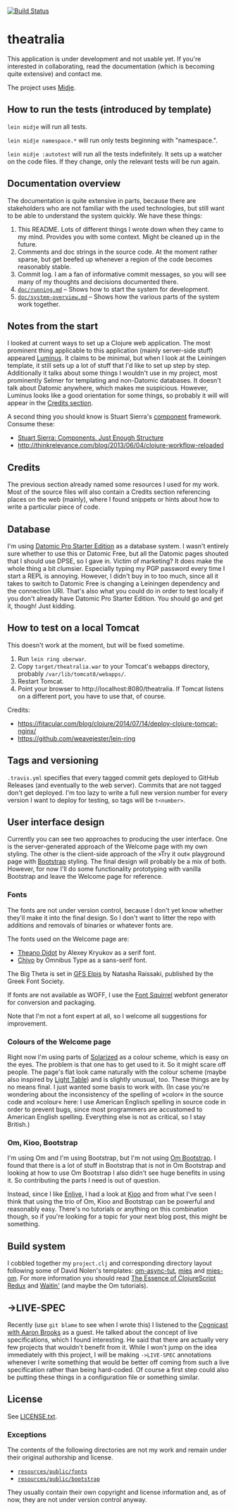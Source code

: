 [![Build Status](https://travis-ci.org/rmoehn/theatralia.svg?branch=master)](https://travis-ci.org/rmoehn/theatralia)

# theatralia

This application is under development and not usable yet. If you're interested
in collaborating, read the documentation (which is becoming quite extensive) and
contact me.

The project uses [Midje](https://github.com/marick/Midje/).

## How to run the tests (introduced by template)

`lein midje` will run all tests.

`lein midje namespace.*` will run only tests beginning with "namespace.".

`lein midje :autotest` will run all the tests indefinitely. It sets up a
watcher on the code files. If they change, only the relevant tests will be
run again.

## Documentation overview

The documentation is quite extensive in parts, because there are stakeholders
who are not familiar with the used technologies, but still want to be able to
understand the system quickly. We have these things:

 1. This README. Lots of different things I wrote down when they came to my
    mind. Provides you with some context. Might be cleaned up in the future.
 2. Comments and doc strings in the source code. At the moment rather sparse,
    but get beefed up whenever a region of the code becomes reasonably stable.
 3. Commit log. I am a fan of informative commit messages, so you will see many
    of my thoughts and decisions documented there.
 3. [`doc/running.md`](https://github.com/rmoehn/theatralia/blob/master/doc/running.md)
    – Shows how to start the system for development.
 4. [`doc/system-overview.md`](https://github.com/rmoehn/theatralia/blob/master/doc/system-overview.md)
    – Shows how the various parts of the system work together.

## Notes from the start

I looked at current ways to set up a Clojure web application. The most
prominent thing applicable to this application (mainly server-side
stuff) appeared [Luminus](http://www.luminusweb.net/). It claims to be
minimal, but when I look at the Leiningen template, it still sets up a
lot of stuff that I'd like to set up step by step. Additionally it talks
about some things I wouldn't use in my project, most prominently Selmer
for templating and non-Datomic databases. It doesn't talk about Datomic
anywhere, which makes me suspicious. However, Luminus looks like a good
orientation for some things, so probably it will will appear in the
[Credits section](#credits).

A second thing you should know is Stuart Sierra's
[component](https://github.com/stuartsierra/component) framework.
Consume these:

 - [Stuart Sierra: Components. Just Enough Structure](http://youtu.be/13cmHf_kt-Q)
 - http://thinkrelevance.com/blog/2013/06/04/clojure-workflow-reloaded

## Credits <a name="credits"></a>

The previous section already named some resources I used for my work. Most of
the source files will also contain a Credits section referencing places on the
web (mainly), where I found snippets or hints about how to write a particular
piece of code.

## Database

I'm using [Datomic Pro Starter Edition](http://www.datomic.com/) as a database
system. I wasn't entirely sure whether to use this or Datomic Free, but all the
Datomic pages shouted that I should use DPSE, so I gave in. Victim of marketing?
It does make the whole thing a bit clumsier. Especially typing my PGP password
every time I start a REPL is annoying. However, I didn't buy in to too much,
since all it takes to switch to Datomic Free is changing a Leiningen dependency
and the connection URI. That's also what you could do in order to test locally
if you don't already have Datomic Pro Starter Edition. You should go and get it,
though! Just kidding.

## How to test on a local Tomcat

This doesn't work at the moment, but will be fixed sometime.

 1. Run `lein ring uberwar`.
 2. Copy `target/theatralia.war` to your Tomcat's webapps directory, probably
    `/var/lib/tomcat8/webapps/`.
 3. Restart Tomcat.
 4. Point your browser to http://localhost:8080/theatralia. If Tomcat listens on
    a different port, you have to use that, of course.

Credits:

 - https://fitacular.com/blog/clojure/2014/07/14/deploy-clojure-tomcat-nginx/
 - https://github.com/weavejester/lein-ring

## Tags and versioning

`.travis.yml` specifies that every tagged commit gets deployed to GitHub
Releases (and eventually to the web server). Commits that are not tagged don't
get deployed. I'm too lazy to write a full new version number for every version
I want to deploy for testing, so tags will be `t<number>`.

## User interface design

Currently you can see two approaches to producing the user interface. One is the
server-generated approach of the Welcome page with my own styling. The other is
the client-side approach of the »Try it out« playground page with
[Bootstrap](http://getbootstrap.com/) styling. The final design will probably be
a mix of both. However, for now I'll do some functionality prototyping with
vanilla Bootstrap and leave the Welcome page for reference.

### Fonts

The fonts are not under version control, because I don't yet know whether
they'll make it into the final design. So I don't want to litter the repo with
additions and removals of binaries or whatever fonts are.

The fonts used on the Welcome page are:

 - [Theano Didot](http://www.fontsquirrel.com/fonts/Theano-Didot) by Alexey
   Kryukov as a serif font.
 - [Chivo](http://www.omnibus-type.com/) by Omnibus Type as a sans-serif font.

The Big Theta is set in [GFS
Elpis](http://www.greekfontsociety.gr/pages/en_typefaces20th.html) by Natasha
Raissaki, published by the Greek Font Society.

If fonts are not available as WOFF, I use the [Font
Squirrel](http://www.fontsquirrel.com/) webfont generator for conversion and
packaging.

Note that I'm not a font expert at all, so I welcome all suggestions for
improvement.

### Colours of the Welcome page

Right now I'm using parts of [Solarized](http://ethanschoonover.com/solarized)
as a colour scheme, which is easy on the eyes. The problem is that one has to
get used to it. So it might scare off people. The page's flat look came
naturally with the colour scheme (maybe also inspired by [Light
Table](http://lighttable.com/)) and is slightly unusual, too. These things are
by no means final. I just wanted some basis to work with. (In case you're
wondering about the inconsistency of the spelling of »color« in the source code
and »colour« here: I use American Englisch spelling in source code in order to
prevent bugs, since most programmers are accustomed to American English
spelling. Everything else is not as critical, so I stay British.)

### Om, Kioo, Bootstrap

I'm using Om and I'm using Bootstrap, but I'm not using [Om
Bootstrap](http://om-bootstrap.herokuapp.com/). I found that there is a lot of
stuff in Bootstrap that is not in Om Bootstrap and looking at how to use Om
Bootstrap I also didn't see huge benefits in using it. So contributing the parts
I need is out of question.

Instead, since I like [Enlive](https://github.com/cgrand/enlive), I had a look
at [Kioo](https://github.com/ckirkendall/kioo) and from what I've seen I think
that using the trio of Om, Kioo and Bootstrap can be powerful and reasonably
easy. There's no tutorials or anything on this combination though, so if you're
looking for a topic for your next blog post, this might be something.

## Build system

I cobbled together my `project.clj` and corresponding directory layout following
some of David Nolen's templates:
[om-async-tut](https://github.com/swannodette/om-async-tut),
[mies](https://github.com/swannodette/mies) and
[mies-om](https://github.com/swannodette/mies-om). For more information you
should read [The Essence of ClojureScript
Redux](http://swannodette.github.io/2015/01/02/the-essence-of-clojurescript-redux/)
and [Waitin'](http://swannodette.github.io/2014/12/22/waitin/) (and maybe the Om
tutorials).

## ->LIVE-SPEC

Recently (use `git blame` to see when I wrote this) I listened to the [Cognicast
with Aaron Brooks](http://blog.cognitect.com/cognicast/074) as a guest. He
talked about the concept of live specifications, which I found interesting. He
said that there are actually very few projects that wouldn't benefit from it.
While I won't jump on the idea immediately with this project, I will be making
`->LIVE-SPEC` annotations whenever I write something that would be better off
coming from such a live specification rather than being hard-coded. Of course a
first step could also be putting these things in a configuration file or
something similar.

## License

See [LICENSE.txt](https://github.com/rmoehn/theatralia/blob/master/LICENSE.txt).

### Exceptions

The contents of the following directories are not my work and remain under
their original authorship and license.

 - [`resources/public/fonts`](https://github.com/rmoehn/theatralia/tree/master/resources/public/fonts)
 - [`resources/public/bootstrap`](https://github.com/rmoehn/theatralia/tree/master/resources/public/bootstrap)

They usually contain their own copyright and license information and, as of now,
they are not under version control anyway.
